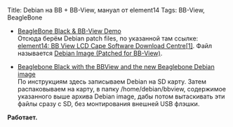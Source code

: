 Title: Debian на BB + BB-View, мануал от element14
Tags: BB-View, BeagleBone

* [BeagleBone Black & BB-View Demo](http://www.element14.com/community/community/designcenter/single-board-computers/next-gen_beaglebone/blog)<br>
Отсюда берём Debian patch files, по указанной там ссылке: [element14: BB View LCD Cape Software Download Centre[1]](http://www.element14.com/community/docs/DOC-67958/l/element14-bb-view-lcd-cape-software-download-centre1?ICID=beagleboneblack-bbview-software). Файл называется [Debian Image (Patched for BB-View)](http://downloads.element14.com/downloads/bb-view/BB%20VIEW%20Debian%20Image.zip?COM=BeagleBoneBlack).
<!-- more -->

* [Beaglebone Black with the BBView and the new Beaglebone Debian image](http://www.element14.com/community/community/designcenter/single-board-computers/next-gen_beaglebone/blog/2015/05/20/beaglebone-black-with-the-bbview-and-the-new-beaglebone-debian-image)<br>
По инструкциям здесь записываем Debian на SD карту. Затем распаковываем на карту, в папку /home/debian/bbview, содержимое указанного выше архива Debian image, дабы потом вытаскивать эти файлы сразу с SD, без монтирования внешней USB флэшки.

<span class="text-success"><b>Работает.</b></span>
